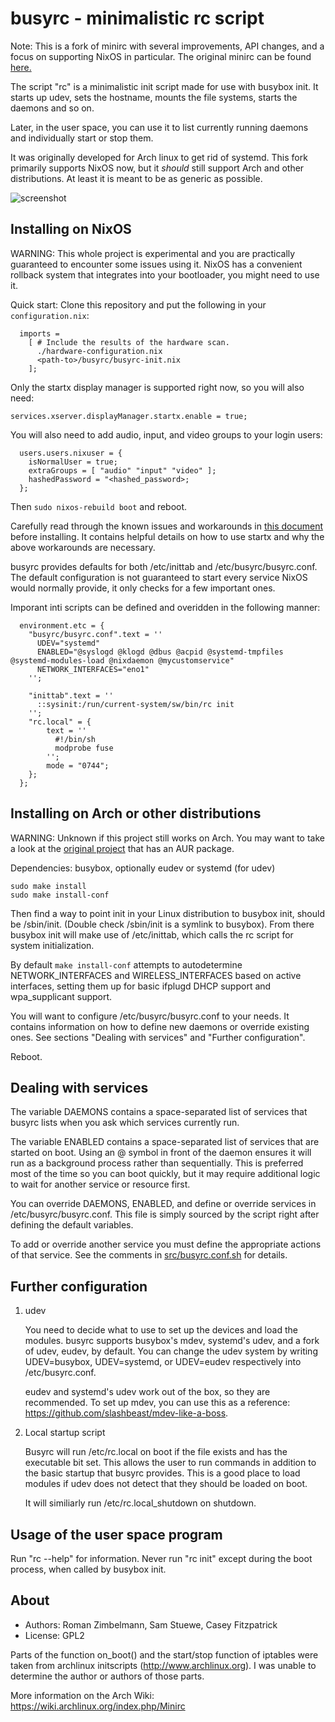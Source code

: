busyrc - minimalistic rc script
===============================

Note: This is a fork of minirc with several improvements, API changes, and
a focus on supporting NixOS in particular.
The original minirc can be found [here.](https://github.com/hut/minirc)

The script "rc" is a minimalistic init script made for use with busybox init.
It starts up udev, sets the hostname, mounts the file systems, starts the
daemons and so on.

Later, in the user space, you can use it to list currently running daemons and
individually start or stop them.

It was originally developed for Arch linux to get rid of systemd.
This fork primarily supports NixOS now, but it *should* still support Arch
and other distributions. At least it is meant to be as generic as possible.

![screenshot](screenshot.png)


Installing on NixOS
-------------------

WARNING: This whole project is experimental and you are practically
guaranteed to encounter some issues using it. NixOS has a convenient rollback
system that integrates into your bootloader, you might need to use it.

Quick start:
Clone this repository and put the following in your `configuration.nix`:

```
  imports =
    [ # Include the results of the hardware scan.
      ./hardware-configuration.nix
      <path-to>/busyrc/busyrc-init.nix
    ];
```

Only the startx display manager is supported right now, so you will also need:
```
services.xserver.displayManager.startx.enable = true;
```

You will also need to add audio, input, and video groups to your login users:
```
  users.users.nixuser = {
    isNormalUser = true;
    extraGroups = [ "audio" "input" "video" ];
    hashedPassword = "<hashed_password>;
  };
```

Then `sudo nixos-rebuild boot` and reboot.

Carefully read through the known issues and workarounds in
[this document](NixOS.md) before installing. It contains helpful details on how 
to use startx and why the above workarounds are necessary.

busyrc provides defaults for both /etc/inittab and /etc/busyrc/busyrc.conf.
The default configuration is not guaranteed to start every service NixOS would 
normally provide, it only checks for a few important ones.

Imporant inti scripts can be defined and overidden in the following manner:
```
  environment.etc = {
    "busyrc/busyrc.conf".text = ''
      UDEV="systemd"
      ENABLED="@syslogd @klogd @dbus @acpid @systemd-tmpfiles @systemd-modules-load @nixdaemon @mycustomservice"
      NETWORK_INTERFACES="eno1"
    '';

    "inittab".text = ''
      ::sysinit:/run/current-system/sw/bin/rc init
    '';
    "rc.local" = {
        text = ''
          #!/bin/sh
          modprobe fuse
        '';
        mode = "0744";
    };
  };

```

Installing on Arch or other distributions
-----------------------------------------

WARNING: Unknown if this project still works on Arch. You may want to take a
look at the [original project](https://github.com/hut/minirc) that has an AUR
package.

Dependencies: busybox, optionally eudev or systemd (for udev)

```
sudo make install
sudo make install-conf
```

Then find a way to point init in your Linux distribution to busybox init, should
be /sbin/init. (Double check /sbin/init is a symlink to busybox).
From there busybox init will make use of /etc/inittab, which calls the rc script
for system initialization.

By default `make install-conf` attempts to autodetermine NETWORK_INTERFACES
and WIRELESS_INTERFACES based on active interfaces,
setting them up for basic ifplugd DHCP support and wpa_supplicant support.

You will want to configure /etc/busyrc/busyrc.conf to your needs. It contains
information on how to define new daemons or override existing ones.
See sections "Dealing with services" and "Further configuration".

Reboot.

Dealing with services
---------------------

The variable DAEMONS contains a space-separated list of services that busyrc
lists when you ask which services currently run.

The variable ENABLED contains a space-separated list of services that are
started on boot. Using an @ symbol in front of the daemon ensures it will run
as a background process rather than sequentially. This is preferred most of the
time so you can boot quickly, but it may require additional logic to wait for
another service or resource first.

You can override DAEMONS, ENABLED, and define or override services in
/etc/busyrc/busyrc.conf.  This file is simply sourced by the script right after 
defining the default variables.

To add or override another service you must define the appropriate actions of 
that service. See the comments in [src/busyrc.conf.sh](busyrc.conf) for details.

Further configuration
---------------------

1. udev

   You need to decide what to use to set up the devices and load the modules.
   busyrc supports busybox's mdev, systemd's udev, and a fork of udev, eudev,
   by default.  You can change the udev system by writing UDEV=busybox,
   UDEV=systemd, or UDEV=eudev respectively into /etc/busyrc.conf.

   eudev and systemd's udev work out of the box, so they are recommended.  To
   set up mdev, you can use this as a reference:
   https://github.com/slashbeast/mdev-like-a-boss.

2. Local startup script

   Busyrc will run /etc/rc.local on boot if the file exists and has the
   executable bit set. This allows the user to run commands in addition to the
   basic startup that busyrc provides. This is a good place to load modules if
   udev does not detect that they should be loaded on boot.
   
   It will similiarly run /etc/rc.local_shutdown on shutdown.


Usage of the user space program
-------------------------------

Run "rc --help" for information.  Never run "rc init" except during the boot
process, when called by busybox init.

About
-----

* Authors: Roman Zimbelmann, Sam Stuewe, Casey Fitzpatrick
* License: GPL2

Parts of the function on_boot() and the start/stop function of iptables were
taken from archlinux initscripts (http://www.archlinux.org).  I was unable to
determine the author or authors of those parts.

More information on the Arch Wiki: https://wiki.archlinux.org/index.php/Minirc
